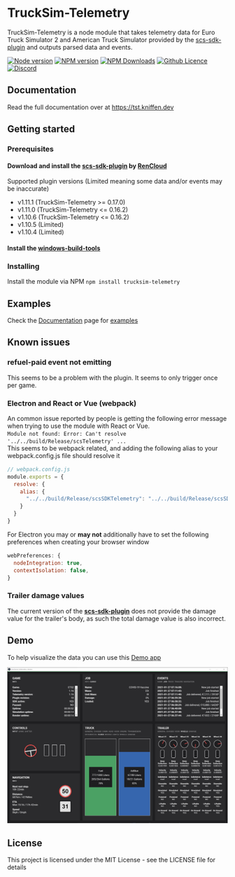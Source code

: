 # TruckSim-Telemetry
TruckSim-Telemetry is a node module that takes telemetry data for Euro Truck Simulator 2 and American Truck Simulator provided by the [scs-sdk-plugin](https://github.com/RenCloud/scs-sdk-plugin) and outputs parsed data and events.

[![Node version](https://img.shields.io/node/v/trucksim-telemetry)](https://nodejs.org)
[![NPM version](https://img.shields.io/npm/v/trucksim-telemetry)](https://www.npmjs.com/package/trucksim-telemetry)
[![NPM Downloads](https://img.shields.io/npm/dw/trucksim-telemetry)](https://www.npmjs.com/package/trucksim-telemetry)
[![Github Licence](https://img.shields.io/github/license/kniffen/TruckSim-Telemetry)](https://github.com/kniffen/TruckSim-Telemetry/blob/master/README.md)
[![Discord](https://img.shields.io/discord/125702694538051584.svg?label=&logo=discord&logoColor=ffffff&color=7389D8&labelColor=6A7EC2)](https://discord.gg/S6NRp5P)

## Documentation
Read the full documentation over at https://tst.kniffen.dev

## Getting started

### Prerequisites
#### Download and install the 󠀠󠀠󠀠󠀠[scs-sdk-plugin](https://github.com/RenCloud/scs-sdk-plugin) by [RenCloud](https://github.com/RenCloud)
Supported plugin versions (Limited meaning some data and/or events may be inaccurate)
- v1.11.1 (TruckSim-Telemetry >= 0.17.0)
- v1.11.0 (TruckSim-Telemetry <= 0.16.2)
- v1.10.6 (TruckSim-Telemetry <= 0.16.2)
- v1.10.5 (Limited)
- v1.10.4 (Limited)

#### Install the 󠀠󠀠󠀠󠀠[windows-build-tools](https://github.com/felixrieseberg/windows-build-tools)

### Installing
Install the module via NPM
`npm install trucksim-telemetry`


## Examples

Check the [Documentation](https://tst.kniffen.dev) page for [examples](https://tst.kniffen.dev/#/examples)


## Known issues
### refuel-paid event not emitting
This seems to be a problem with the plugin.
It seems to only trigger once per game.

### Electron and React or Vue (webpack)
An common issue reported by people is getting the following error message when trying to use the module with React or Vue.<br />
`Module not found: Error: Can't resolve '../../build/Release/scsTelemetry' ...`<br/>
This seems to be webpack related, and adding the following alias to your webpack.config.js file should resolve it
```javascript
// webpack.config.js
module.exports = {
  resolve: {
    alias: {
      "../../build/Release/scsSDKTelemetry": "../../build/Release/scsSDKTelemetry.node"
    }
  }
}
```

For Electron you may or __may not__ additionally have to set the following preferences when creating your browser window
```javascript
webPreferences: {
  nodeIntegration: true,
  contextIsolation: false,
}
```

### Trailer damage values
The current version of the **[scs-sdk-plugin](https://github.com/RenCloud/scs-sdk-plugin)** does not provide the damage value for the trailer's body, as such the total damage value is also incorrect.


## Demo
To help visualize the data you can use this [Demo app](https://github.com/kniffen/TruckSim-Telemetry-Demo)

![demo screenshot](https://raw.githubusercontent.com/kniffen/TruckSim-Telemetry-Demo/master/screenshot.jpg)

## License
This project is licensed under the MIT License - see the LICENSE file for details

